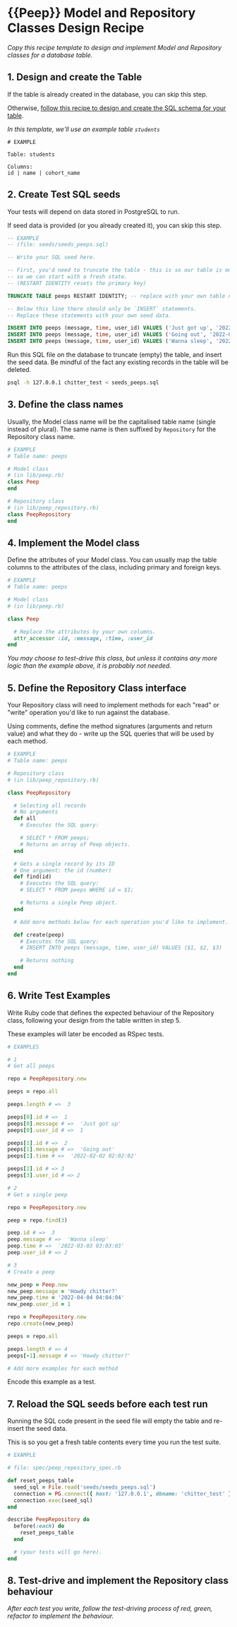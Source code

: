 # {{Peep}} Model and Repository Classes Design Recipe

_Copy this recipe template to design and implement Model and Repository classes for a database table._

## 1. Design and create the Table

If the table is already created in the database, you can skip this step.

Otherwise, [follow this recipe to design and create the SQL schema for your table](./single_table_design_recipe_template.md).

*In this template, we'll use an example table `students`*

```
# EXAMPLE

Table: students

Columns:
id | name | cohort_name
```

## 2. Create Test SQL seeds

Your tests will depend on data stored in PostgreSQL to run.

If seed data is provided (or you already created it), you can skip this step.

```sql
-- EXAMPLE
-- (file: seeds/seeds_peeps.sql)

-- Write your SQL seed here. 

-- First, you'd need to truncate the table - this is so our table is emptied between each test run,
-- so we can start with a fresh state.
-- (RESTART IDENTITY resets the primary key)

TRUNCATE TABLE peeps RESTART IDENTITY; -- replace with your own table name.

-- Below this line there should only be `INSERT` statements.
-- Replace these statements with your own seed data.

INSERT INTO peeps (message, time, user_id) VALUES ('Just got up', '2022-01-01 01:01:01', 1);
INSERT INTO peeps (message, time, user_id) VALUES ('Going out', '2022-02-02 02:02:02', 2);
INSERT INTO peeps (message, time, user_id) VALUES ('Wanna sleep', '2022-03-03 03:03:03', 2);
```

Run this SQL file on the database to truncate (empty) the table, and insert the seed data. Be mindful of the fact any existing records in the table will be deleted.

```bash
psql -h 127.0.0.1 chitter_test < seeds_peeps.sql
```

## 3. Define the class names

Usually, the Model class name will be the capitalised table name (single instead of plural). The same name is then suffixed by `Repository` for the Repository class name.

```ruby
# EXAMPLE
# Table name: peeps

# Model class
# (in lib/peep.rb)
class Peep
end

# Repository class
# (in lib/peep_repository.rb)
class PeepRepository
end
```

## 4. Implement the Model class

Define the attributes of your Model class. You can usually map the table columns to the attributes of the class, including primary and foreign keys.

```ruby
# EXAMPLE
# Table name: peeps

# Model class
# (in lib/peep.rb)

class Peep

  # Replace the attributes by your own columns.
  attr_accessor :id, :message, :time, :user_id
end
```

*You may choose to test-drive this class, but unless it contains any more logic than the example above, it is probably not needed.*

## 5. Define the Repository Class interface

Your Repository class will need to implement methods for each "read" or "write" operation you'd like to run against the database.

Using comments, define the method signatures (arguments and return value) and what they do - write up the SQL queries that will be used by each method.

```ruby
# EXAMPLE
# Table name: peeps

# Repository class
# (in lib/peep_repository.rb)

class PeepRepository

  # Selecting all records
  # No arguments
  def all
    # Executes the SQL query:

    # SELECT * FROM peeps;
    # Returns an array of Peep objects.
  end

  # Gets a single record by its ID
  # One argument: the id (number)
  def find(id)
    # Executes the SQL query:
    # SELECT * FROM peeps WHERE id = $1;

    # Returns a single Peep object.
  end

  # Add more methods below for each operation you'd like to implement.

  def create(peep)
    # Executes the SQL query:
    # INSERT INTO peeps (message, time, user_id) VALUES ($1, $2, $3)

    # Returns nothing
  end
end
```

## 6. Write Test Examples

Write Ruby code that defines the expected behaviour of the Repository class, following your design from the table written in step 5.

These examples will later be encoded as RSpec tests.

```ruby
# EXAMPLES

# 1
# Get all peeps

repo = PeepRepository.new

peeps = repo.all

peeps.length # =>  3

peeps[0].id # =>  1
peeps[0].message # =>  'Just got up'
peeps[0].user_id # =>  1

peeps[1].id # =>  2
peeps[1].message # =>  'Going out'
peeps[1].time # =>  '2022-02-02 02:02:02'

peeps[2].id # => 3
peeps[3].user_id # => 2

# 2
# Get a single peep

repo = PeepRepository.new

peep = repo.find(3)

peep.id # =>  3
peep.message # =>  'Wanna sleep'
peep.time # =>  '2022-03-03 03:03:03'
peep.user_id # => 2

# 3
# Create a peep

new_peep = Peep.new
new_peep.message = 'Howdy chitter?'
new_peep.time = '2022-04-04 04:04:04'
new_peep.user_id = 1

repo = PeepRepository.new
repo.create(new_peep)

peeps = repo.all

peeps.length # => 4
peeps[-1].message # => 'Howdy chitter?'

# Add more examples for each method
```

Encode this example as a test.

## 7. Reload the SQL seeds before each test run

Running the SQL code present in the seed file will empty the table and re-insert the seed data.

This is so you get a fresh table contents every time you run the test suite.

```ruby
# EXAMPLE

# file: spec/peep_repository_spec.rb

def reset_peeps_table
  seed_sql = File.read('seeds/seeds_peeps.sql')
  connection = PG.connect({ host: '127.0.0.1', dbname: 'chitter_test' })
  connection.exec(seed_sql)
end

describe PeepRepository do
  before(:each) do 
    reset_peeps_table
  end

  # (your tests will go here).
end
```

## 8. Test-drive and implement the Repository class behaviour

_After each test you write, follow the test-driving process of red, green, refactor to implement the behaviour._